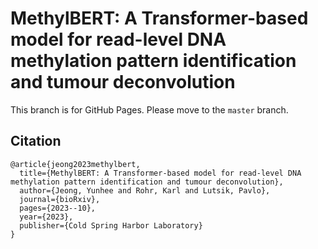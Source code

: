 # MethylBERT: A Transformer-based model for read-level DNA methylation pattern identification and tumour deconvolution

This branch is for GitHub Pages. 
Please move to the `master` branch.


## Citation
```
@article{jeong2023methylbert,
  title={MethylBERT: A Transformer-based model for read-level DNA methylation pattern identification and tumour deconvolution},
  author={Jeong, Yunhee and Rohr, Karl and Lutsik, Pavlo},
  journal={bioRxiv},
  pages={2023--10},
  year={2023},
  publisher={Cold Spring Harbor Laboratory}
}
```
